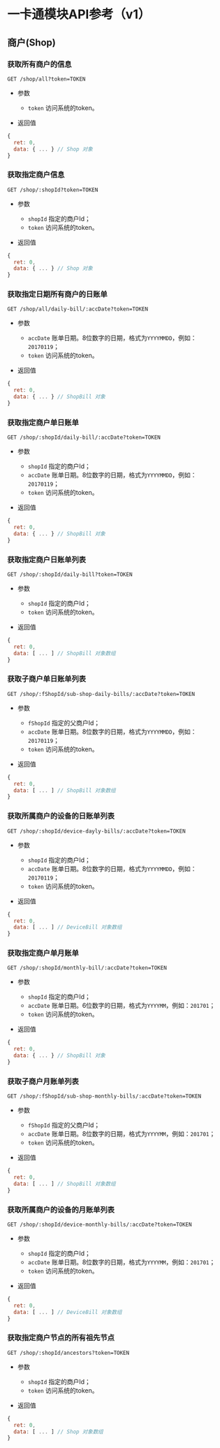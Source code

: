 # 一卡通模块API参考（v1）
## 商户(Shop)
### 获取所有商户的信息
`GET /shop/all?token=TOKEN`

- 参数
  - `token` 访问系统的token。
  
- 返回值

```javascript
{
  ret: 0,
  data: { ... } // Shop 对象
}
```

### 获取指定商户信息
`GET /shop/:shopId?token=TOKEN`

- 参数
  - `shopId` 指定的商户Id；
  - `token` 访问系统的token。
  
- 返回值

```javascript
{
  ret: 0,
  data: { ... } // Shop 对象
}
```

### 获取指定日期所有商户的日账单
`GET /shop/all/daily-bill/:accDate?token=TOKEN`

- 参数
  - `accDate` 账单日期。8位数字的日期，格式为`YYYYMMDD`，例如：`20170119`；
  - `token` 访问系统的token。
  
- 返回值

```javascript
{
  ret: 0,
  data: { ... } // ShopBill 对象
}
```

### 获取指定商户单日账单
`GET /shop/:shopId/daily-bill/:accDate?token=TOKEN`

- 参数
  - `shopId` 指定的商户Id；
  - `accDate` 账单日期。8位数字的日期，格式为`YYYYMMDD`，例如：`20170119`；
  - `token` 访问系统的token。
  
- 返回值

```javascript
{
  ret: 0,
  data: { ... } // ShopBill 对象
}
```

### 获取指定商户日账单列表
`GET /shop/:shopId/daily-bill?token=TOKEN`

- 参数
  - `shopId` 指定的商户Id；
  - `token` 访问系统的token。
  
- 返回值

```javascript
{
  ret: 0,
  data: [ ... ] // ShopBill 对象数组
}
```

### 获取子商户单日账单列表
`GET /shop/:fShopId/sub-shop-daily-bills/:accDate?token=TOKEN`

- 参数
  - `fShopId` 指定的父商户Id；
  - `accDate` 账单日期。8位数字的日期，格式为`YYYYMMDD`，例如：`20170119`；
  - `token` 访问系统的token。
  
- 返回值

```javascript
{
  ret: 0,
  data: [ ... ] // ShopBill 对象数组
}
```
### 获取所属商户的设备的日账单列表
`GET /shop/:shopId/device-dayly-bills/:accDate?token=TOKEN`

- 参数
  - `shopId` 指定的商户Id；
  - `accDate` 账单日期。8位数字的日期，格式为`YYYYMMDD`，例如：`20170119`；
  - `token` 访问系统的token。
  
- 返回值

```javascript
{
  ret: 0,
  data: [ ... ] // DeviceBill 对象数组
}
```

### 获取指定商户单月账单
`GET /shop/:shopId/monthly-bill/:accDate?token=TOKEN`

- 参数
  - `shopId` 指定的商户Id；
  - `accDate` 账单日期。6位数字的日期，格式为`YYYYMM`，例如：`201701`；
  - `token` 访问系统的token。
  
- 返回值

```javascript
{
  ret: 0,
  data: { ... } // ShopBill 对象
}
```

### 获取子商户月账单列表
`GET /shop/:fShopId/sub-shop-monthly-bills/:accDate?token=TOKEN`

- 参数
  - `fShopId` 指定的父商户Id；
  - `accDate` 账单日期。8位数字的日期，格式为`YYYYMM`，例如：`201701`；
  - `token` 访问系统的token。

- 返回值

```javascript
{
  ret: 0,
  data: [ ... ] // ShopBill 对象数组
}
```
### 获取所属商户的设备的月账单列表
`GET /shop/:shopId/device-monthly-bills/:accDate?token=TOKEN`

- 参数
  - `shopId` 指定的商户Id；
  - `accDate` 账单日期。8位数字的日期，格式为`YYYYMM`，例如：`201701`；
  - `token` 访问系统的token。

- 返回值

```javascript
{
  ret: 0,
  data: [ ... ] // DeviceBill 对象数组
}
```

### 获取指定商户节点的所有祖先节点

`GET /shop/:shopId/ancestors?token=TOKEN`

- 参数
  - `shopId` 指定的商户Id；
  - `token` 访问系统的token。

- 返回值

```javascript
{
  ret: 0,
  data: [ ... ] // Shop 对象数组
}
```








